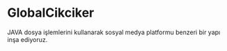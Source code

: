 # GlobalCikciker
JAVA dosya işlemlerini kullanarak sosyal medya platformu benzeri bir yapı inşa ediyoruz.
